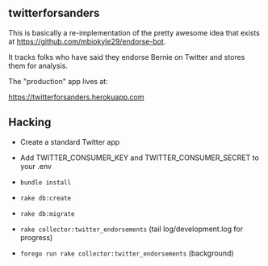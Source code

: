 ## twitterforsanders

This is basically a re-implementation of the pretty awesome idea that exists at https://github.com/mbiokyle29/endorse-bot.

It tracks folks who have said they endorse Bernie on Twitter and stores them for analysis.

The "production" app lives at:

https://twitterforsanders.herokuapp.com

## Hacking

* Create a standard Twitter app
* Add TWITTER_CONSUMER_KEY and TWITTER_CONSUMER_SECRET to your .env
* `bundle install`
* `rake db:create`
* `rake db:migrate`

* `rake collector:twitter_endorsements` (tail log/development.log for progress)
* `forego run rake collector:twitter_endorsements` (background)